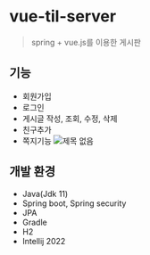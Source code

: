 # vue-til-server
> spring + vue.js를 이용한 게시판

## 기능
+ 회원가입
+ 로그인
+ 게시글 작성, 조회, 수정, 삭제
+ 친구추가
+ 쪽지기능
  ![제목 없음](https://user-images.githubusercontent.com/31675723/152990362-d00a1d28-7da4-48cc-a68d-891bf1506273.png)
## 개발 환경
+ Java(Jdk 11)
+ Spring boot, Spring security
+ JPA
+ Gradle
+ H2
+ Intellij 2022
